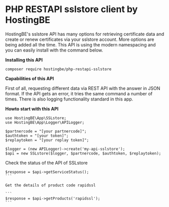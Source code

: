 # PHP RESTAPI sslstore client by HostingBE

HostingBE's sslstore API has many options for retrieving certificate data and create or renew certificates via your sslstore account. More options are being added all the time. This API is using the modern namespacing and you can easily install with the command below.

**Installing this API** 

`composer require hostingbe/php-restapi-sslstore`

**Capabilities of this API**

First of all, requesting different data via REST API with the answer in JSON format. If the API gets an error, it tries the same command a number of times. There is also logging functionality standard in this app.

**Howto start with this API**

```
use HostingBE\App\SSLstore;
use HostingBE\App\Logger\APILogger;

$partnercode = "[your partnercode]";
$authtoken = "[your token]";
$replaytoken = "[your replay token]";

$logger = (new APILogger)->create('my-api-sslstore');
$api = new SSLstore($logger, $partnercode, $authtoken, $replaytoken);
```

Check the status of the API of SSLstore

````
$response = $api->getServiceStatus();
```

Get the details of product code rapidssl

```
$response = $api->getProducts('rapidssl');
```



